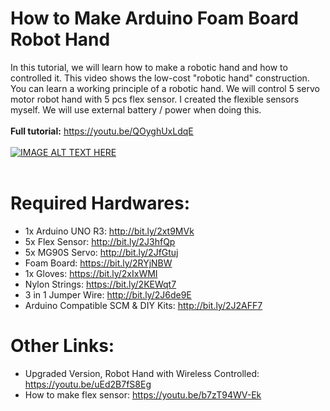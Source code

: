 # How to Make Arduino Foam Board Robot Hand
In this tutorial, we will learn how to make a robotic hand and how to controlled it. This video shows the low-cost "robotic hand" construction. You can learn a working principle of a robotic hand. We will control 5 servo motor robot hand with 5 pcs flex sensor. I created the flexible sensors myself. We will use external battery / power when doing this. </br></br>
**Full tutorial:** https://youtu.be/QOyghUxLdqE </br></br>
[![IMAGE ALT TEXT HERE](http://img.youtube.com/vi/QOyghUxLdqE/0.jpg)](http://www.youtube.com/watch?v=QOyghUxLdqE)</br></br>
# Required Hardwares: </br>
- 1x Arduino UNO R3: http://bit.ly/2xt9MVk
- 5x Flex Sensor: http://bit.ly/2J3hfQp
- 5x MG90S Servo: http://bit.ly/2JfGtuj
- Foam Board: https://bit.ly/2RYjNBW
- 1x Gloves: https://bit.ly/2xIxWMI
- Nylon Strings: https://bit.ly/2KEWqt7
- 3 in 1 Jumper Wire: http://bit.ly/2J6de9E
- Arduino Compatible SCM & DIY Kits: http://bit.ly/2J2AFF7
# Other Links: </br>
- Upgraded Version, Robot Hand with Wireless Controlled: https://youtu.be/uEd2B7fS8Eg
- How to make flex sensor: https://youtu.be/b7zT94WV-Ek
